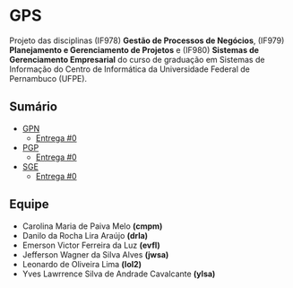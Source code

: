 # GPS
Projeto das disciplinas (IF978) **Gestão de Processos de Negócios**, (IF979) **Planejamento e Gerenciamento de Projetos** e (IF980) **Sistemas de Gerenciamento Empresarial** do curso de graduação em Sistemas de Informação do Centro de Informática da Universidade Federal de Pernambuco (UFPE).

## Sumário
- [GPN](https://github.com/EmersonVictor/gps/tree/master/gpn)
  - [Entrega #0]()
- [PGP](https://github.com/EmersonVictor/gps/tree/master/pgp)
  - [Entrega #0]()
- [SGE](https://github.com/EmersonVictor/gps/tree/master/sge)
  - [Entrega #0]()

## Equipe
- Carolina Maria de Paiva Melo **(cmpm)**
- Danilo da Rocha Lira Araújo **(drla)**
- Emerson Victor Ferreira da Luz **(evfl)**
- Jefferson Wagner da Silva Alves **(jwsa)**
- Leonardo de Oliveira Lima **(lol2)**
- Yves Lawrrence Silva de Andrade Cavalcante **(ylsa)**
